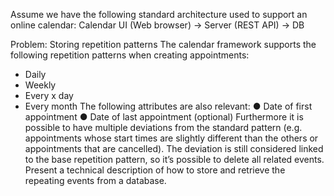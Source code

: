 Assume we have the following standard architecture used to support an online calendar:
Calendar UI (Web browser) -> Server (REST API) -> DB

Problem: Storing repetition patterns
The calendar framework supports the following repetition patterns when creating appointments:
- Daily
- Weekly
- Every x day
- Every month
The following attributes are also relevant:
● Date of first appointment
● Date of last appointment (optional)
Furthermore it is possible to have multiple deviations from the standard pattern (e.g. appointments whose start times are
slightly different than the others or appointments that are cancelled). The deviation is still considered linked to the base
repetition pattern, so it’s possible to delete all related events.
Present a technical description of how to store and retrieve the repeating events from a database.
